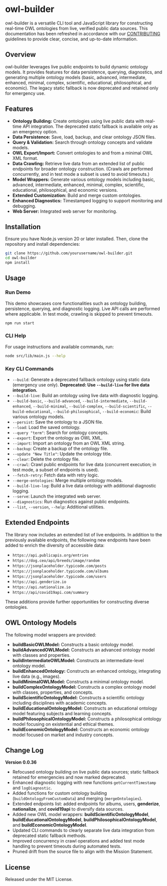 # owl-builder

owl-builder is a versatile CLI tool and JavaScript library for constructing real-time OWL ontologies from live, verified public data sources. This documentation has been refreshed in accordance with our [CONTRIBUTING](CONTRIBUTING.md) guidelines to provide clear, concise, and up-to-date information.

## Overview

owl-builder leverages live public endpoints to build dynamic ontology models. It provides features for data persistence, querying, diagnostics, and generating multiple ontology models (basic, advanced, intermediate, enhanced, minimal, complex, scientific, educational, philosophical, and economic). The legacy static fallback is now deprecated and retained only for emergency use.

## Features

- **Ontology Building:** Create ontologies using live public data with real-time API integration. The deprecated static fallback is available only as an emergency option.
- **Data Persistence:** Save, load, backup, and clear ontology JSON files.
- **Query & Validation:** Search through ontology concepts and validate models.
- **OWL Export/Import:** Convert ontologies to and from a minimal OWL XML format.
- **Data Crawling:** Retrieve live data from an extended list of public endpoints for broader ontology construction. (Crawls are performed concurrently, and in test mode a subset is used to avoid timeouts.)
- **Model Wrappers:** Generate various ontology models including basic, advanced, intermediate, enhanced, minimal, complex, scientific, educational, philosophical, and economic versions.
- **Extended Customization:** Build and merge custom ontologies.
- **Enhanced Diagnostics:** Timestamped logging to support monitoring and debugging.
- **Web Server:** Integrated web server for monitoring.

## Installation

Ensure you have Node.js version 20 or later installed. Then, clone the repository and install dependencies:

```bash
git clone https://github.com/yourusername/owl-builder.git
cd owl-builder
npm install
```

## Usage

### Run Demo

This demo showcases core functionalities such as ontology building, persistence, querying, and diagnostic logging. Live API calls are performed where applicable. In test mode, crawling is skipped to prevent timeouts.

```bash
npm run start
```

### CLI Help

For usage instructions and available commands, run:

```bash
node src/lib/main.js --help
```

### Key CLI Commands

- `--build`: Generate a deprecated fallback ontology using static data (emergency use only). **Deprecated: Use `--build-live` for live data integration.**
- `--build-live`: Build an ontology using live data with diagnostic logging.
- `--build-basic`, `--build-advanced`, `--build-intermediate`, `--build-enhanced`, `--build-minimal`, `--build-complex`, `--build-scientific`, `--build-educational`, `--build-philosophical`, `--build-economic`: Build various ontology models.
- `--persist`: Save the ontology to a JSON file.
- `--load`: Load the saved ontology.
- `--query "term"`: Search for ontology concepts.
- `--export`: Export the ontology as OWL XML.
- `--import`: Import an ontology from an OWL XML string.
- `--backup`: Create a backup of the ontology file.
- `--update "New Title"`: Update the ontology title.
- `--clear`: Delete the ontology file.
- `--crawl`: Crawl public endpoints for live data (concurrent execution; in test mode, a subset of endpoints is used).
- `--fetch-retry`: Fetch data with retry logic.
- `--merge-ontologies`: Merge multiple ontology models.
- `--build-live-log`: Build a live data ontology with additional diagnostic logging.
- `--serve`: Launch the integrated web server.
- `--diagnostics`: Run diagnostics against public endpoints.
- `--list`, `--version`, `--help`: Additional utilities.

## Extended Endpoints

The library now includes an extended list of live endpoints. In addition to the previously available endpoints, the following new endpoints have been added to enrich the diversity of accessible data:

- `https://api.publicapis.org/entries`
- `https://dog.ceo/api/breeds/image/random`
- `https://jsonplaceholder.typicode.com/posts`
- `https://jsonplaceholder.typicode.com/albums`
- `https://jsonplaceholder.typicode.com/users`
- `https://api.genderize.io`
- `https://api.nationalize.io`
- `https://api/covid19api.com/summary`

These additions provide further opportunities for constructing diverse ontologies.

## OWL Ontology Models

The following model wrappers are provided:

- **buildBasicOWLModel:** Constructs a basic ontology model.
- **buildAdvancedOWLModel:** Constructs an advanced ontology model with classes and properties.
- **buildIntermediateOWLModel:** Constructs an intermediate-level ontology model.
- **buildEnhancedOntology:** Constructs an enhanced ontology, integrating live data (e.g., images).
- **buildMinimalOWLModel:** Constructs a minimal ontology model.
- **buildComplexOntologyModel:** Constructs a complex ontology model with classes, properties, and concepts.
- **buildScientificOntologyModel:** Constructs a scientific ontology including disciplines with academic concepts.
- **buildEducationalOntologyModel:** Constructs an educational ontology model featuring subjects and learning concepts.
- **buildPhilosophicalOntologyModel:** Constructs a philosophical ontology model focusing on existential and ethical themes.
- **buildEconomicOntologyModel:** Constructs an economic ontology model focused on market and industry concepts.

## Change Log

**Version 0.0.36**

- Refocused ontology building on live public data sources; static fallback retained for emergencies and now marked deprecated.
- Enhanced diagnostic logging with new functions `getCurrentTimestamp` and `logDiagnostic`.
- Added functions for custom ontology building (`buildOntologyFromCustomData`) and merging (`mergeOntologies`).
- Extended endpoints list: added endpoints for albums, users, **genderize**, **nationalize**, and **covid19api** to diversify data sources.
- Added new OWL model wrappers: **buildScientificOntologyModel**, **buildEducationalOntologyModel**, **buildPhilosophicalOntologyModel**, and **buildEconomicOntologyModel**.
- Updated CLI commands to clearly separate live data integration from deprecated static fallback methods.
- Improved concurrency in crawl operations and added test mode handling to prevent timeouts during automated tests.
- Pruned drift from the source file to align with the Mission Statement.

## License

Released under the MIT License.
